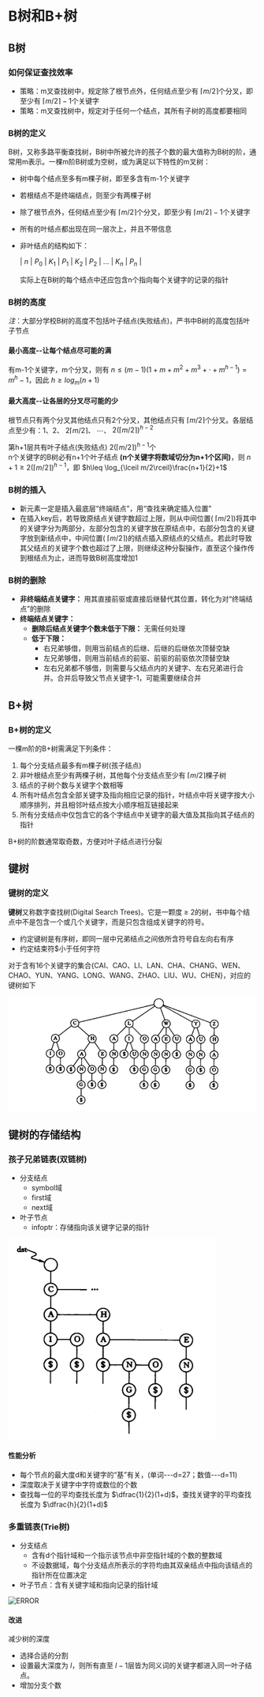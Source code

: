 # B树和B+树

## B树

### 如何保证查找效率

- 策略：m叉查找树中，规定除了根节点外，任何结点至少有 $\lceil m/2 \rceil$个分叉，即至少有 $\lceil m/2 \rceil-1$个关键字
- 策略：m叉查找树中，规定对于任何一个结点，其所有子树的高度都要相同

### B树的定义

B树，又称多路平衡查找树，B树中所被允许的孩子个数的最大值称为B树的阶，通常用m表示。一棵m阶B树或为空树，或为满足以下特性的m叉树：

- 树中每个结点至多有m棵子树，即至多含有m-1个关键字
- 若根结点不是终端结点，则至少有两棵子树
- 除了根节点外，任何结点至少有 $\lceil m/2 \rceil$个分叉，即至少有 $\lceil m/2 \rceil-1$个关键字
- 所有的叶结点都出现在同一层次上，并且不带信息
- 非叶结点的结构如下：

  | $n$ | $P_{0}$ | $K_{1}$ | $P_{1}$ | $K_{2}$ | $P_{2}$ | $\dots$ | $K_{n}$ | $P_{n}$ |

  实际上在B树的每个结点中还应包含n个指向每个关键字的记录的指针

### B树的高度

*注*：大部分学校B树的高度不包括叶子结点(失败结点)，严书中B树的高度包括叶子节点

#### 最小高度--让每个结点尽可能的满

有m-1个关键字，m个分叉，则有 $n\leq (m-1)(1+m+m^{2}+m^{3}+\cdot+m^{h-1})=m^{h}-1$，因此 $h\geq log_m{(n+1)}$

#### 最大高度--让各层的分叉尽可能的少

根节点只有两个分叉其他结点只有2个分叉，其他结点只有 $\lceil m/2 \rceil$个分叉。各层结点至少有：1、2、 $2\lceil m/2 \rceil$、 $\cdots$、 $2(\lceil m/2 \rceil)^{h-2}$
  
  第h+1层共有叶子结点(失败结点) $2(\lceil m/2 \rceil)^{h-1}$个  
  n个关键字的B树必有n+1个叶子结点 **(n个关键字将数域切分为n+1个区间)**，则 $n+1\geq 2(\lceil m/2 \rceil)^{h-1}$，即 $h\leq \log_{\lceil m/2\rceil}\frac{n+1}{2}+1$

### B树的插入

- 新元素一定是插入最底层“终端结点”，用“查找来确定插入位置”
- 在插入key后，若导致原结点关键字数超过上限，则从中间位置( $\lceil m/2 \rceil$)将其中的关键字分为两部分，左部分包含的关键字放在原结点中，右部分包含的关键字放到新结点中，中间位置( $\lceil m/2 \rceil$)的结点插入原结点的父结点。若此时导致其父结点的关键字个数也超过了上限，则继续这种分裂操作，直至这个操作传到根结点为止，进而导致B树高度增加1

### B树的删除

- **非终端结点关键字：** 用其直接前驱或直接后继替代其位置，转化为对“终端结点”的删除
- **终端结点关键字：**
  - **删除后结点关键字个数未低于下限：** 无需任何处理
  - **低于下限：**
    - 右兄弟够借，则用当前结点的后继、后继的后继依次顶替空缺
    - 左兄弟够借，则用当前结点的前驱、前驱的前驱依次顶替空缺
    - 左右兄弟都不够借，则需要与父结点内的关键字、左右兄弟进行合并。合并后导致父节点关键字-1，可能需要继续合并

## B+树

### B+树的定义

一棵m阶的B+树需满足下列条件：

1. 每个分支结点最多有m棵子树(孩子结点)
2. 非叶根结点至少有两棵子树，其他每个分支结点至少有 $\lceil m/2 \rceil$棵子树
3. 结点的子树个数与关键字个数相等
4. 所有叶结点包含全部关键字及指向相应记录的指针，叶结点中将关键字按大小顺序排列，并且相邻叶结点按大小顺序相互链接起来
5. 所有分支结点中仅包含它的各个字结点中关键字的最大值及其指向其子结点的指针

B+树的阶数通常取奇数，方便对叶子结点进行分裂

## 键树

### 键树的定义

**键树**又称数字查找树(Digital Search Trees)。它是一颗度 $\geq$ 2的树，书中每个结点中不是包含一个或几个关键字，而是只包含组成关键字的符号。

- 约定键树是有序树，即同一层中兄弟结点之间依所含符号自左向右有序
- 约定结束符$小于任何字符

对于含有16个关键字的集合{CAI、CAO、LI、LAN、CHA、CHANG、WEN、CHAO、YUN、YANG、LONG、WANG、ZHAO、LIU、WU、CHEN}，对应的键树如下

![Error](../../Image/键树.png)

## 键树的存储结构

### 孩子兄弟链表(双链树)

- 分支结点
  - symbol域
  - first域
  - next域
- 叶子节点
  - infoptr：存储指向该关键字记录的指针

![ERROR](../../Image/双链树.png)

#### 性能分析

- 每个节点的最大度d和关键字的“基”有关，(单词---d=27；数值---d=11)
- 深度取决于关键字中字符或数位的个数
- 查找每一位的平均查找长度为 $\dfrac{1}{2}(1+d)$，查找关键字的平均查找长度为 $\dfrac{h}{2}(1+d)$

### 多重链表(Trie树)

- 分支结点
  - 含有d个指针域和一个指示该节点中非空指针域的个数的整数域
  - 不设数据域，每个分支结点所表示的字符均由其双亲结点中指向该结点的指针所在位置决定
- 叶子节点：含有关键字域和指向记录的指针域

![ERROR](../../Image/Trie树.png)

#### 改进

减少树的深度

- 选择合适的分割
- 设置最大深度为 $l$，则所有直至 $l-1$层皆为同义词的关键字都进入同一叶子结点。
- 增加分支个数
